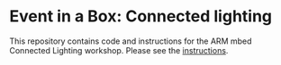 # Event in a Box: Connected lighting

This repository contains code and instructions for the ARM mbed Connected Lighting workshop.
Please see the [instructions](instructions.md).
